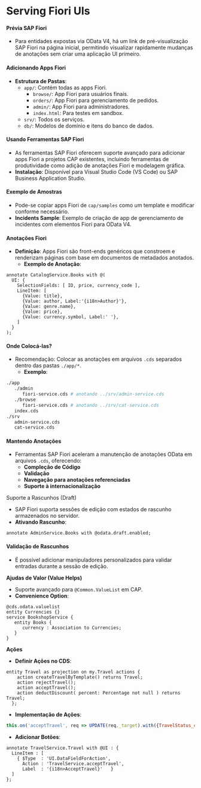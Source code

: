 # Serving Fiori UIs
#### Prévia SAP Fiori
- Para entidades expostas via OData V4, há um link de pré-visualização SAP Fiori na página inicial, permitindo visualizar rapidamente mudanças de anotações sem criar uma aplicação UI primeiro.
#### Adicionando Apps Fiori
- **Estrutura de Pastas**:
    - `app/`: Contém todas as apps Fiori.
        - `browse/`: App Fiori para usuários finais.
        - `orders/`: App Fiori para gerenciamento de pedidos.
        - `admin/`: App Fiori para administradores.
        - `index.html`: Para testes em sandbox.
    - `srv/`: Todos os serviços.
    - `db/`: Modelos de domínio e itens do banco de dados.
#### Usando Ferramentas SAP Fiori
- As ferramentas SAP Fiori oferecem suporte avançado para adicionar apps Fiori a projetos CAP existentes, incluindo ferramentas de produtividade como adição de anotações Fiori e modelagem gráfica.
- **Instalação**: Disponível para Visual Studio Code (VS Code) ou SAP Business Application Studio.
#### Exemplo de Amostras
- Pode-se copiar apps Fiori de `cap/samples` como um template e modificar conforme necessário.
- **Incidents Sample**: Exemplo de criação de app de gerenciamento de incidentes com elementos Fiori para OData V4.
#### Anotações Fiori
- **Definição**: Apps Fiori são front-ends genéricos que constroem e renderizam páginas com base em documentos de metadados anotados.
    - **Exemplo de Anotação**:
```cds
annotate CatalogService.Books with @(
  UI: {
    SelectionFields: [ ID, price, currency_code ],
    LineItem: [
      {Value: title},
      {Value: author, Label:'{i18n>Author}'},
      {Value: genre.name},
      {Value: price},
      {Value: currency.symbol, Label:' '},
    ]
  }
);
```    

#### Onde Colocá-las?
- Recomendação: Colocar as anotações em arquivos `.cds` separados dentro das pastas `./app/*`.
    - **Exemplo**:
```sh
./app
   ./admin
      fiori-service.cds # anotando ../srv/admin-service.cds
   ./browse
      fiori-service.cds # anotando ../srv/cat-service.cds
   index.cds
./srv
   admin-service.cds
   cat-service.cds
```    
#### Mantendo Anotações
- Ferramentas SAP Fiori aceleram a manutenção de anotações OData em arquivos `.cds`, oferecendo:
    - **Compleção de Código**
    - **Validação**
    - **Navegação para anotações referenciadas**
    - **Suporte à internacionalização**

Suporte a Rascunhos (Draft)
- SAP Fiori suporta sessões de edição com estados de rascunho armazenados no servidor.
- **Ativando Rascunho**:
```cds
annotate AdminService.Books with @odata.draft.enabled;
```
#### Validação de Rascunhos
- É possível adicionar manipuladores personalizados para validar entradas durante a sessão de edição.

**Ajudas de Valor (Value Helps)**
- Suporte avançado para `@Common.ValueList` em CAP.
- **Convenience Option**:
```cds
@cds.odata.valuelist
entity Currencies {}
service BookshopService {
   entity Books {
      currency : Association to Currencies;
   }
}
```

**Ações**
- **Definir Ações no CDS**:
```cds
entity Travel as projection on my.Travel actions {
    action createTravelByTemplate() returns Travel;
    action rejectTravel();
    action acceptTravel();
    action deductDiscount( percent: Percentage not null ) returns Travel;
  };
```
- **Implementação de Ações**:
```js
this.on('acceptTravel', req => UPDATE(req._target).with({TravelStatus_code:'A'}))
```
    
- **Adicionar Botões**:
```cds
annotate TravelService.Travel with @UI : {
  LineItem : [
    { $Type  : 'UI.DataFieldForAction',
      Action : 'TravelService.acceptTravel',
      Label  : '{i18n>AcceptTravel}'   }
  ]
};
```
